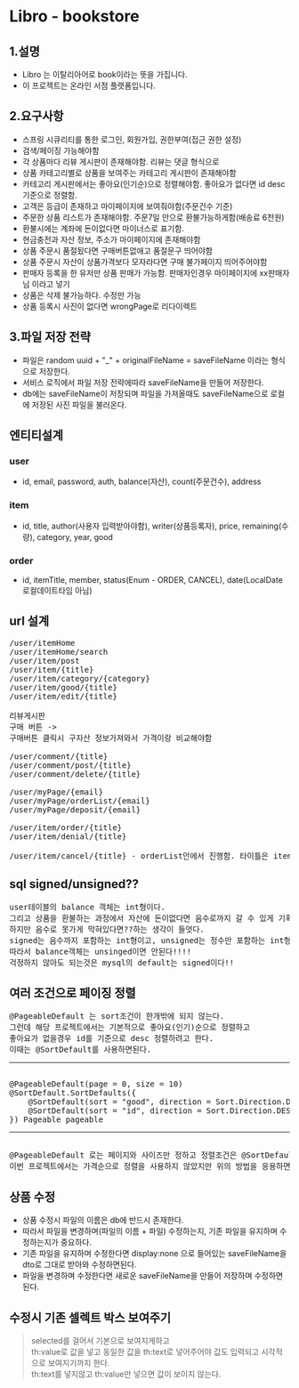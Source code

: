 # Libro - bookstore

## 1.설명
* Libro 는 이탈리아어로 book이라는 뜻을 가집니다.
* 이 프로젝트는 온라인 서점 플랫폼입니다.

## 2.요구사항
* 스프링 시큐리티를 통한 로그인, 회원가입, 권한부여(접근 권한 설정)
* 검색/페이징 가능해야함
* 각 상품마다 리뷰 게시판이 존재해야함. 리뷰는 댓글 형식으로
* 상품 카테고리별로 상품을 보여주는 카테고리 게시판이 존재해야함
* 카테고리 게시판에서는 좋아요(인기순)으로 정렬해야함. 좋아요가 없다면 id desc 기준으로 정렬함.
* 고객은 등급이 존재하고 마이페이지에 보여줘야함(주문건수 기준)
* 주문한 상품 리스트가 존재해야함. 주문7일 안으로 환불가능하게함(배송료 6천원)
* 환불시에는 계좌에 돈이없다면 마이너스로 표기함.
* 현금충전과 자산 정보, 주소가 마이페이지에 존재해야함
* 상품 주문시 품절됬다면 구매버튼없애고 품절문구 띄어야함
* 상품 주문시 자산이 상품가격보다 모자라다면 구매 불가페이지 띄어주어야함
* 판매자 등록을 한 유저만 상품 판매가 가능함. 판매자인경우 마이페이지에 xx판매자님 이라고 넣기
* 상품은 삭제 불가능하다. 수정만 가능
* 상품 등록시 사진이 없다면 wrongPage로 리다이렉트

## 3.파일 저장 전략
* 파일은 random uuid + "_" + originalFileName = saveFileName 이라는 형식으로 저장한다.
* 서비스 로직에서 파일 저장 전략에따라 saveFileName을 만들어 저장한다.
* db에는 saveFileName이 저장되며 파일을 가져올때도 saveFileName으로 로컬에 저장된 사진 파일을 불러온다.

## 엔티티설계
### user
* id, email, password, auth, balance(자산), count(주문건수), address
### item
* id, title, author(사용자 입력받아야함), writer(상품등록자), price, remaining(수량), category, year, good
### order
* id, itemTitle, member, status(Enum - ORDER, CANCEL), date(LocalDate 로컬데이트타임 아님)

## url 설계
<pre>
/user/itemHome
/user/itemHome/search 
/user/item/post
/user/item/{title}
/user/item/category/{category}
/user/item/good/{title}
/user/item/edit/{title}

리뷰게시판
구매 버튼 -> 
구매버튼 클릭시 구자산 정보가져와서 가격이랑 비교해야함

/user/comment/{title}
/user/comment/post/{title}
/user/comment/delete/{title}

/user/myPage/{email}
/user/myPage/orderList/{email}
/user/myPage/deposit/{email}

/user/item/order/{title}
/user/item/denial/{title}

/user/item/cancel/{title} - orderList안에서 진행함. 타이틀은 itemTitle임.
</pre>

## sql signed/unsigned??
<pre>
user테이블의 balance 객체는 int형이다.
그리고 상품을 환불하는 과정에서 자산에 돈이없다면 음수로까지 갈 수 있게 기획했다.
하지만 음수로 못가게 막혀있다면??하는 생각이 들엇다.
signed는 음수까지 포함하는 int형이고, unsigned는 정수만 포함하는 int형이다.
따라서 balance객체는 unsinged이면 안된다!!!!
걱정하지 않아도 되는것은 mysql의 default는 signed이다!!
</pre>

## 여러 조건으로 페이징 정렬
<pre>
@PageableDefault 는 sort조건이 한개밖에 되지 않는다.
그런데 해당 프로젝트에서는 기본적으로 좋아요(인기)순으로 정렬하고
좋아요가 없을경우 id를 기준으로 desc 정렬하려고 한다.
이때는 @SortDefault를 사용하면된다.
<hr>
@PageableDefault(page = 0, size = 10)
@SortDefault.SortDefaults({
    @SortDefault(sort = "good", direction = Sort.Direction.DESC),
    @SortDefault(sort = "id", direction = Sort.Direction.DESC)
}) Pageable pageable
<hr>
@PageableDefault 로는 페이지와 사이즈만 정하고 정렬조건은 @SortDefault로 해주면된다.
이번 프로젝트에서는 가격순으로 정렬을 사용하지 않았지만 위의 방법을 응용하면 간단하게 정렬할 수 있다.
</pre>

## 상품 수정
* 상품 수정시 파일의 이름은 db에 반드시 존재한다.
* 따라서 파일을 변경하며(파일의 이름 + 파일) 수정하는지, 기존 파일을 유지하며 수정하는지가 중요하다.
* 기존 파일을 유지하며 수정한다면 display:none 으로 들어있는 saveFileName을 dto로 그대로 받아와 수정하면된다.
* 파일을 변경하며 수정한다면 새로운 saveFileName을 만들어 저장하며 수정하면된다.

## 수정시 기존 셀렉트 박스 보여주기
> selected를 걸어서 기본으로 보여지게하고<br>
th:value로 값을 넣고 동일한 값을 th:text로 넣어주어야 값도 입력되고 시각적으로 보여지기까지 한다.<br>
th:text를 넣지않고 th:value만 넣으면 값이 보이지 않는다.
